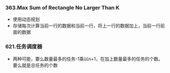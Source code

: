 ### 363.Max Sum of Rectangle No Larger Than K
* 使用动态规划
* 存储每次计算当前一行的数据和当前一行，将上一行的数据加上，当前一行前面的数据
### 621.任务调度器
* 两种可能，要么数量最多的任务-1乘以n+1，在加上数量最多的任务的个数。要么就是总任务的个数